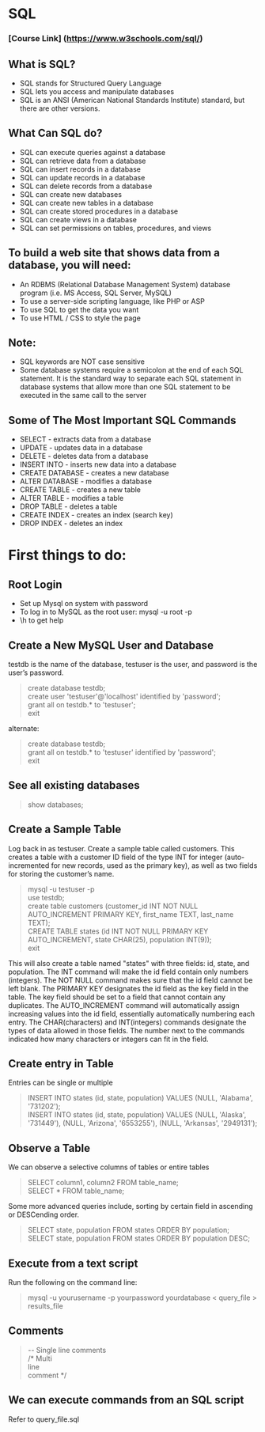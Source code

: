 # SQL

### [Course Link] (https://www.w3schools.com/sql/)

## What is SQL?
* SQL stands for Structured Query Language
* SQL lets you access and manipulate databases
* SQL is an ANSI (American National Standards Institute) standard, but there are other versions.

## What Can SQL do?
* SQL can execute queries against a database
* SQL can retrieve data from a database
* SQL can insert records in a database
* SQL can update records in a database
* SQL can delete records from a database
* SQL can create new databases
* SQL can create new tables in a database
* SQL can create stored procedures in a database
* SQL can create views in a database
* SQL can set permissions on tables, procedures, and views

## To build a web site that shows data from a database, you will need:
* An RDBMS (Relational Database Management System) database program (i.e. MS Access, SQL Server, MySQL)
* To use a server-side scripting language, like PHP or ASP
* To use SQL to get the data you want
* To use HTML / CSS to style the page

## Note:
* SQL keywords are NOT case sensitive
* Some database systems require a semicolon at the end of each SQL statement. It is the standard way to separate each SQL statement in database systems that allow more than one SQL statement to be executed in the same call to the server

## Some of The Most Important SQL Commands
* SELECT - extracts data from a database
* UPDATE - updates data in a database
* DELETE - deletes data from a database
* INSERT INTO - inserts new data into a database
* CREATE DATABASE - creates a new database
* ALTER DATABASE - modifies a database
* CREATE TABLE - creates a new table
* ALTER TABLE - modifies a table
* DROP TABLE - deletes a table
* CREATE INDEX - creates an index (search key)
* DROP INDEX - deletes an index

# First things to do:

## Root Login
* Set up Mysql on system with password
* To log in to MySQL as the root user: mysql -u root -p
* \h to get help

## Create a New MySQL User and Database
testdb is the name of the database, testuser is the user, and password is the user’s password.<br>
> create database testdb; <br>
> create user 'testuser'@'localhost' identified by 'password'; <br>
> grant all on testdb.* to 'testuser'; <br>
> exit

alternate: <br>
> create database testdb;<br>
> grant all on testdb.* to 'testuser' identified by 'password';<br>
> exit

## See all existing databases
> show databases;

## Create a Sample Table
Log back in as testuser. Create a sample table called customers. This creates a table with a customer ID field of the type INT for integer (auto-incremented for new records, used as the primary key), as well as two fields for storing the customer’s name.<br>
> mysql -u testuser -p<br>
> use testdb;<br>
> create table customers (customer_id INT NOT NULL AUTO_INCREMENT PRIMARY KEY, first_name TEXT, last_name TEXT);<br>
> CREATE TABLE states (id INT NOT NULL PRIMARY KEY AUTO_INCREMENT, state CHAR(25), population INT(9));<br>
> exit

This will also create a table named "states" with three fields: id, state, and population. The INT command will make the id field contain only numbers (integers). The NOT NULL command makes sure that the id field cannot be left blank. The PRIMARY KEY designates the id field as the key field in the table. The key field should be set to a field that cannot contain any duplicates. The AUTO_INCREMENT command will automatically assign increasing values into the id field, essentially automatically numbering each entry. The CHAR(characters) and INT(integers) commands designate the types of data allowed in those fields. The number next to the commands indicated how many characters or integers can fit in the field.

## Create entry in Table
Entries can be single or multiple<br>
> INSERT INTO states (id, state, population) VALUES (NULL, 'Alabama', '731202');<br>
> INSERT INTO states (id, state, population) VALUES (NULL, 'Alaska', '731449'), (NULL, 'Arizona', '6553255'), (NULL, 'Arkansas', '2949131');

## Observe a Table
We can observe a selective columns of tables or entire tables
> SELECT column1, column2 FROM table_name;<br>
> SELECT * FROM table_name;

Some more advanced queries include, sorting by certain field in ascending or DESCending order.
> SELECT state, population FROM states ORDER BY population;<br>
> SELECT state, population FROM states ORDER BY population DESC;

## Execute from a text script
Run the following on the command line:
> mysql -u yourusername -p yourpassword yourdatabase < query_file > results_file

## Comments
> -- Single line comments<br>
> /* Multi<br>
> line<br>
> comment */

## We can execute commands from an SQL script
Refer to query_file.sql
